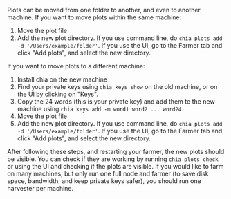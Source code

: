 Plots can be moved from one folder to another, and even to another machine. If you want to move plots within the same machine:

1. Move the plot file 
2. Add the new plot directory. If you use command line, do `chia plots add -d '/Users/example/folder'`. If you use the UI, go to the Farmer tab and click "Add plots", and select the new directory.

If you want to move plots to a different machine:
1. Install chia on the new machine
2. Find your private keys using `chia keys show` on the old machine, or on the UI by clicking on "Keys".
3. Copy the 24 words (this is your private key) and add them to the new machine using `chia keys add -m word1 word2 ... word24`
4. Move the plot file
5. Add the new plot directory. If you use command line, do `chia plots add -d '/Users/example/folder'`. If you use the UI, go to the Farmer tab and click "Add plots", and select the new directory.


After following these steps, and restarting your farmer, the new plots should be visible. You can check if they are working by running `chia plots check` or using the UI and checking if the plots are visible. If you would like to farm on many machines, but only run one full node and farmer (to save disk space, bandwidth, and keep private keys safer), you should run one harvester per machine.

